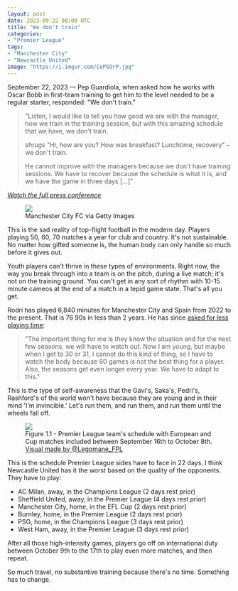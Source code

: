 ```yaml
---
layout: post
date: 2023-09-22 08:00 UTC
title: "We don't train"
categories:
- "Premier League"
tags:
- "Manchester City"
- "Newcastle United"
image: "https://i.imgur.com/CePSOrP.jpg"
---
```


September 22, 2023 — Pep Guardiola, when asked how he works with Oscar Bobb in first-team training to get him to the level needed to be a regular starter, responded: "We don't train."

<!---more--->

> "Listen, I would like to tell you how good we are with the manager, how we train in the training session, but with this amazing schedule that we have, we don't train.
> 
> *shrugs* "Hi, how are you? How was breakfast? Lunchtime, recovery" – we don't train.
> 
> He cannot improve with the managers because we don't have training sessions. We have to recover because the schedule is what it is, and we have the game in three days [...]"

*[Watch the full press conference](https://youtu.be/b68NWWAOjtw?si=HrlDbRB2dfThtdeK)*

<figure>
    <img src="https://i.imgur.com/CePSOrP.jpg">
    <figcaption>Manchester City FC via Getty Images</figcaption>
</figure> 

This is the sad reality of top-flight football in the modern day. Players playing 50, 60, 70 matches a year for club and country. It's not sustainable. No matter how gifted someone is, the human body can only handle so much before it gives out.

Youth players can't thrive in these types of environments. Right now, the way you break through into a team is on the pitch, during a live match; it's not on the training ground. You can't get in any sort of rhythm with 10-15 minute cameos at the end of a match in a tepid game state. That's all you get.  

Rodri has played 6,840 minutes for Manchester City and Spain from 2022 to the present. That is 76 90s in less than 2 years. He has since [asked for less playing time](https://x.com/city_xtra/status/1689342420343721985?s=46&t=YC8lQJTh43E_mBQW40Ct2g):

> "The important thing for me is they know the situation and for the next few seasons, we will have to watch out. Now I am young, but maybe when I get to 30 or 31, I cannot do this kind of thing, so I have to watch the body because 60 games is not the best thing for a player. Also, the seasons get even longer every year. We have to adapt to this."

This is the type of self-awareness that the Gavi's, Saka's, Pedri's, Rashford's of the world won't have because they are young and in their mind 'I'm invincible.' Let's run them, and run them, and run them until the wheels fall off.

<figure>
    <img src="https://i.imgur.com/DfSR7u3.jpg">
    <figcaption>Figure 1.1 - Premier League team's schedule with European and Cup matches included between September 16th to October 8th. <a href="https://x.com/legomane_fpl/status/1703494051415130404?s=46&t=YC8lQJTh43E_mBQW40Ct2g">Visual made by @Legomane_FPL</a></figcaption>
</figure> 

This is the schedule Premier League sides have to face in 22 days. I think Newcastle United has it the worst based on the quality of the opponents. They have to play:

- AC Milan, away, in the Champions League (2 days rest prior)
- Sheffield United, away, in the Premier League (4 days rest prior)
- Manchester City, home, in the EFL Cup (2 days rest prior)
- Burnley, home, in the Premier League (2 days rest prior)
- PSG, home, in the Champions League (3 days rest prior)
- West Ham, away, in the Premier League (3 days rest prior)

After all those high-intensity games, players go off on international duty between October 9th to the 17th to play even more matches, and then repeat. 

So much travel, no substantive training because there's no time. Something has to change.
